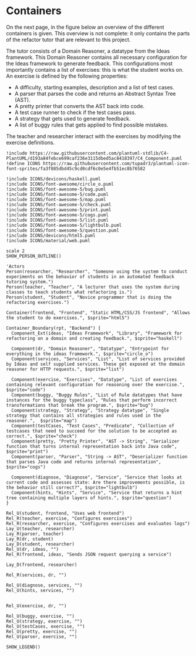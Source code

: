 


# Containers

On the next page, in the figure below an overview of the different containers is given. This overview is not complete: it only contains the parts of the refactor tutor that are relevant to this project.

The tutor consists of a Domain Reasoner, a datatype from the Ideas framework. This Domain Reasoner contains all necessary configuration for the Ideas framework to generate feedback. This configurations most importantly contains a list of exercises: this is what the student works on. An exercise is defined by the following properties:

- A difficulty, starting examples, description and a list of test cases.
- A parser that parses the code and returns an Abstract Syntax Tree (AST).
- A pretty printer that converts the AST back into code.
- A test case runner to check if the test cases pass.
- A strategy that gets used to generate feedback.
- A list of buggy rules that gets applied to find possible mistakes.

The teacher and researcher interact with the exercises by modifying the exercise definitions.

```plantuml
!include https://raw.githubusercontent.com/plantuml-stdlib/C4-PlantUML/d193a84febce699caf236e3115dbed5ac8418397/C4_Component.puml
!define ICONS https://raw.githubusercontent.com/tupadr3/plantuml-icon-font-sprites/fa3f885dbd45c9cd0cdf6c0e5e4fb51ec8b76582

!include ICONS/devicons/haskell.puml
!include ICONS/font-awesome/circle_o.puml
!include ICONS/font-awesome-5/bug.puml
!include ICONS/font-awesome-5/code.puml
!include ICONS/font-awesome-5/map.puml
!include ICONS/font-awesome-5/check.puml
!include ICONS/font-awesome-5/print.puml
!include ICONS/font-awesome-5/cogs.puml
!include ICONS/font-awesome-5/list.puml
!include ICONS/font-awesome-5/lightbulb.puml
!include ICONS/font-awesome-5/question.puml
!include ICONS/devicons/html5.puml
!include ICONS/material/web.puml

scale 2
SHOW_PERSON_OUTLINE()

'Actors
Person(researcher, "Researcher", "Someone using the system to conduct experiments on the behavior of students in an automated feedback tutoring system.")
Person(teacher, "Teacher", "A lecturer that uses the system during classes to teach students what refactoring is.")
Person(student, "Student", "Novice programmer that is doing the refactoring exercises.")

Container(frontend, "Frontend", "Static HTML/CSS/JS frontend", "Allows the student to do exercises.", $sprite="html5")

Container_Boundary(rpt, "Backend") {
  Component_Ext(ideas, "Ideas Framework", "Library", "Framework for refactoring on a domain and creating feedback.", $sprite="haskell")

  Component(dr, "Domain Reasoner", "Datatype", "Entrypoint for everything in the ideas framework.", $sprite="circle_o")
  Component(services, "Services", "List", "List of services provided by Ideas and self supplied services. These get exposed at the domain reasoner for HTTP requests.", $sprite="list")

  Component(exercise, "Exercises", "Datatype", "List of exercises containing relevant configuration for reasoning over the exercise.", $sprite="code")
  Component(buggy, "Buggy Rules", "List of Rule datatypes that have instances for the buggy typeclass", "Rules that perform incorrect transformations that break the program.", $sprite="bug")
  Component(strategy, "Strategy", "Strategy datatype", "Single strategy that contains all strategies and rules used in the reasoner.",  $sprite="map")
  Component(testCases, "Test Cases", "Predicate", "Collection of testcases that need to succeed for the solution to be accepted as correct.", $sprite="check")
  Component(pretty, "Pretty Printer", "AST -> String", "Serializer function that turns internal representation back into Java code", $sprite="print")
  Component(parser, "Parser", "String -> AST", "Deserializer function that parses Java code and returns internal representation", $sprite="cogs")

  Component(diagnose, "Diagnose", "Service", "Service that looks at current code and assesses state: Are there improvements possible, is the behavior still correct?", $sprite="lightbulb")
  Component(hints, "Hints", "Service", "Service that returns a hint tree containing multiple layers of hints.", $sprite="question")
}

Rel_U(student, frontend, "Uses web frontend")
Rel_R(teacher, exercise, "Configures exercises")
Rel_R(researcher, exercise, "Configures exercises and evaluates logs")
Lay_U(teacher, researcher)
Lay_R(parser, teacher)
Lay_R(dr, student)
Lay_D(student, researcher)
Rel_U(dr, ideas, "")
Rel_R(frontend, ideas, "Sends JSON request querying a service")

Lay_D(frontend, researcher)

Rel_R(services, dr, "")

Rel_U(diagnose, services, "")
Rel_U(hints, services, "")


Rel_U(exercise, dr, "")

Rel_U(buggy, exercise, "")
Rel_U(strategy, exercise, "")
Rel_U(testCases, exercise, "")
Rel_U(pretty, exercise, "")
Rel_U(parser, exercise, "")

SHOW_LEGEND()


```

